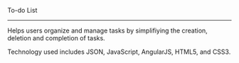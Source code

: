 To-do List
__________
Helps users organize and manage tasks by simplifiying the creation, deletion and completion of tasks.

Technology used includes JSON, JavaScript, AngularJS, HTML5, and CSS3.
